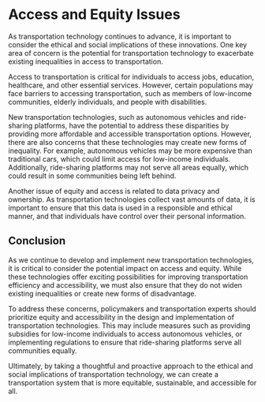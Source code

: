 Access and Equity Issues
================================================================================================

As transportation technology continues to advance, it is important to consider the ethical and social implications of these innovations. One key area of concern is the potential for transportation technology to exacerbate existing inequalities in access to transportation.

Access to transportation is critical for individuals to access jobs, education, healthcare, and other essential services. However, certain populations may face barriers to accessing transportation, such as members of low-income communities, elderly individuals, and people with disabilities.

New transportation technologies, such as autonomous vehicles and ride-sharing platforms, have the potential to address these disparities by providing more affordable and accessible transportation options. However, there are also concerns that these technologies may create new forms of inequality. For example, autonomous vehicles may be more expensive than traditional cars, which could limit access for low-income individuals. Additionally, ride-sharing platforms may not serve all areas equally, which could result in some communities being left behind.

Another issue of equity and access is related to data privacy and ownership. As transportation technologies collect vast amounts of data, it is important to ensure that this data is used in a responsible and ethical manner, and that individuals have control over their personal information.

Conclusion
----------

As we continue to develop and implement new transportation technologies, it is critical to consider the potential impact on access and equity. While these technologies offer exciting possibilities for improving transportation efficiency and accessibility, we must also ensure that they do not widen existing inequalities or create new forms of disadvantage.

To address these concerns, policymakers and transportation experts should prioritize equity and accessibility in the design and implementation of transportation technologies. This may include measures such as providing subsidies for low-income individuals to access autonomous vehicles, or implementing regulations to ensure that ride-sharing platforms serve all communities equally.

Ultimately, by taking a thoughtful and proactive approach to the ethical and social implications of transportation technology, we can create a transportation system that is more equitable, sustainable, and accessible for all.
